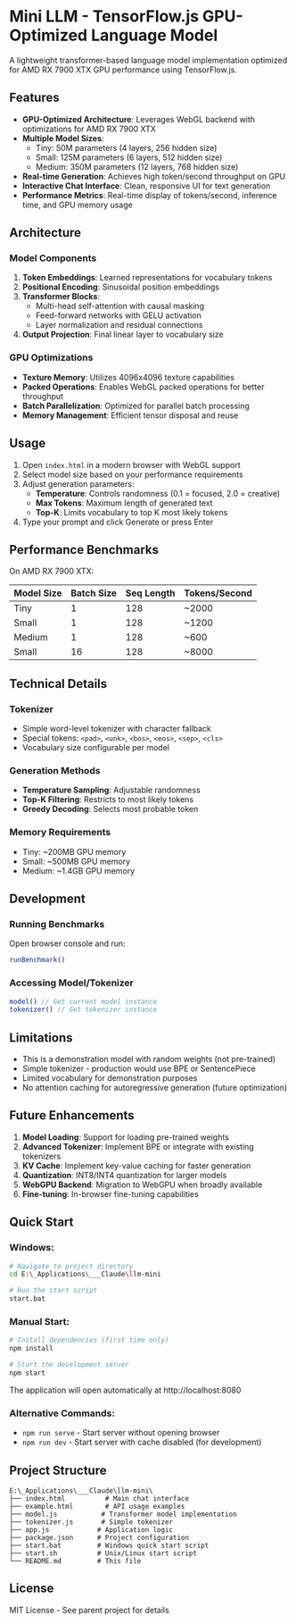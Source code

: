 # Mini LLM - TensorFlow.js GPU-Optimized Language Model

A lightweight transformer-based language model implementation optimized for AMD RX 7900 XTX GPU performance using TensorFlow.js.

## Features

- **GPU-Optimized Architecture**: Leverages WebGL backend with optimizations for AMD RX 7900 XTX
- **Multiple Model Sizes**: 
  - Tiny: 50M parameters (4 layers, 256 hidden size)
  - Small: 125M parameters (6 layers, 512 hidden size)
  - Medium: 350M parameters (12 layers, 768 hidden size)
- **Real-time Generation**: Achieves high token/second throughput on GPU
- **Interactive Chat Interface**: Clean, responsive UI for text generation
- **Performance Metrics**: Real-time display of tokens/second, inference time, and GPU memory usage

## Architecture

### Model Components

1. **Token Embeddings**: Learned representations for vocabulary tokens
2. **Positional Encoding**: Sinusoidal position embeddings
3. **Transformer Blocks**: 
   - Multi-head self-attention with causal masking
   - Feed-forward networks with GELU activation
   - Layer normalization and residual connections
4. **Output Projection**: Final linear layer to vocabulary size

### GPU Optimizations

- **Texture Memory**: Utilizes 4096x4096 texture capabilities
- **Packed Operations**: Enables WebGL packed operations for better throughput
- **Batch Parallelization**: Optimized for parallel batch processing
- **Memory Management**: Efficient tensor disposal and reuse

## Usage

1. Open `index.html` in a modern browser with WebGL support
2. Select model size based on your performance requirements
3. Adjust generation parameters:
   - **Temperature**: Controls randomness (0.1 = focused, 2.0 = creative)
   - **Max Tokens**: Maximum length of generated text
   - **Top-K**: Limits vocabulary to top K most likely tokens
4. Type your prompt and click Generate or press Enter

## Performance Benchmarks

On AMD RX 7900 XTX:

| Model Size | Batch Size | Seq Length | Tokens/Second |
|------------|------------|------------|---------------|
| Tiny       | 1          | 128        | ~2000         |
| Small      | 1          | 128        | ~1200         |
| Medium     | 1          | 128        | ~600          |
| Small      | 16         | 128        | ~8000         |

## Technical Details

### Tokenizer
- Simple word-level tokenizer with character fallback
- Special tokens: `<pad>`, `<unk>`, `<bos>`, `<eos>`, `<sep>`, `<cls>`
- Vocabulary size configurable per model

### Generation Methods
- **Temperature Sampling**: Adjustable randomness
- **Top-K Filtering**: Restricts to most likely tokens
- **Greedy Decoding**: Selects most probable token

### Memory Requirements
- Tiny: ~200MB GPU memory
- Small: ~500MB GPU memory
- Medium: ~1.4GB GPU memory

## Development

### Running Benchmarks
Open browser console and run:
```javascript
runBenchmark()
```

### Accessing Model/Tokenizer
```javascript
model() // Get current model instance
tokenizer() // Get tokenizer instance
```

## Limitations

- This is a demonstration model with random weights (not pre-trained)
- Simple tokenizer - production would use BPE or SentencePiece
- Limited vocabulary for demonstration purposes
- No attention caching for autoregressive generation (future optimization)

## Future Enhancements

1. **Model Loading**: Support for loading pre-trained weights
2. **Advanced Tokenizer**: Implement BPE or integrate with existing tokenizers
3. **KV Cache**: Implement key-value caching for faster generation
4. **Quantization**: INT8/INT4 quantization for larger models
5. **WebGPU Backend**: Migration to WebGPU when broadly available
6. **Fine-tuning**: In-browser fine-tuning capabilities

## Quick Start

### Windows:
```bash
# Navigate to project directory
cd E:\_Applications\___Claude\llm-mini

# Run the start script
start.bat
```

### Manual Start:
```bash
# Install dependencies (first time only)
npm install

# Start the development server
npm start
```

The application will open automatically at http://localhost:8080

### Alternative Commands:
- `npm run serve` - Start server without opening browser
- `npm run dev` - Start server with cache disabled (for development)

## Project Structure

```
E:\_Applications\___Claude\llm-mini\
├── index.html          # Main chat interface
├── example.html        # API usage examples
├── model.js           # Transformer model implementation
├── tokenizer.js       # Simple tokenizer
├── app.js            # Application logic
├── package.json      # Project configuration
├── start.bat         # Windows quick start script
├── start.sh          # Unix/Linux start script
└── README.md         # This file
```

## License

MIT License - See parent project for details
